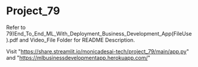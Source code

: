 # Project_79
Refer to 79)End_To_End_ML_With_Deployment_Business_Development_App(FileUse).pdf and Video_File Folder for README Description.

Visit "https://share.streamlit.io/monicadesai-tech/project_79/main/app.py" and "https://mlbusinessdevelopmentapp.herokuapp.com/"
